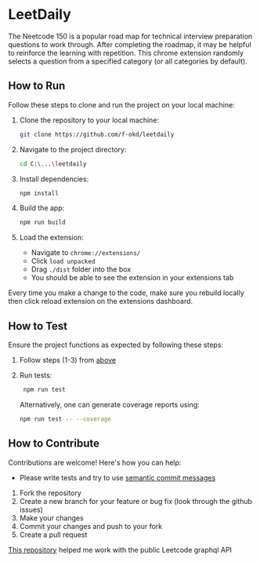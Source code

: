 # LeetDaily

The Neetcode 150 is a popular road map for technical interview preparation questions to work through. After completing the roadmap, it may be helpful to reinforce the learning with repetition. This chrome extension randomly selects a question from a specified category (or all categories by default).

## How to Run

Follow these steps to clone and run the project on your local machine:

1. Clone the repository to your local machine:

   ```bash
   git clone https://github.com/f-okd/leetdaily
   ```

2. Navigate to the project directory:

   ```bash
   cd C:\...\leetdaily
   ```

3. Install dependencies:

   ```bash
   npm install
   ```

4. Build the app:
   ```bash
   npm run build
   ```
5. Load the extension:
   - Navigate to `chrome://extensions/`
   - Click `load unpacked`
   - Drag `./dist` folder into the box
   - You should be able to see the extension in your extensions tab

Every time you make a change to the code, make sure you rebuild locally then click reload extension on the extensions dashboard.

## How to Test

Ensure the project functions as expected by following these steps:

1. Follow steps (1-3) from [above](#how-to-run)
2. Run tests:

   ```bash
    npm run test
   ```

   Alternatively, one can generate coverage reports using:

   ```bash
   npm run test -- --coverage
   ```

## How to Contribute

Contributions are welcome! Here's how you can help:

- Please write tests and try to use [semantic commit messages](https://gist.github.com/joshbuchea/6f47e86d2510bce28f8e7f42ae84c716)

1. Fork the repository
2. Create a new branch for your feature or bug fix (look through the github issues)
3. Make your changes
4. Commit your changes and push to your fork
5. Create a pull request

[This repository](https://github.com/akarsh1995/leetcode-graphql-queries) helped me work with the public Leetcode graphql API
